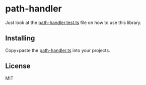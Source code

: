 # path-handler

Just look at the [path-handler.test.ts](https://github.com/shovon/path-handler/blob/master/path-handler.test.ts) file on how to use this library.

## Installing

Copy+paste the [path-handler.ts](https://github.com/shovon/path-handler/blob/master/path-handler.ts) into your projects.

## License

MIT